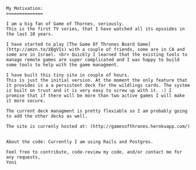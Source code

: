 

    My Motivation:
    ==============

    I am a big fan of Game of Thornes, seriously.
    This is the first TV series, that I have watched all its epsoides in the last 10 years.

    I have started to play [The Game Of Thrones Board Game](http://amzn.to/XBgVIs) with a couple of friends, some are in CA and some are in Israel. <br> Quickly I learned that the existing tools to manage remote games are super complicated and I was happy to build some tools to help with the game managment.

    I have built this tiny site in couple of hours.
    This is just the initial version. At the moment the only feature that it provides is a a persistent deck for the wildlings cards. The systme is built on trust and it is very easy to screw up with it. :) I promise that if there will be more than two active games I will make it more secure.

    The current deck managment is pretty flexiable so I am probably going to add the other decks as well.

    The site is currenly hosted at: (http://gamesofthrones.herokuapp.com/)


    About the code: Currently I am using Rails and Postgres.

    Feel free to contribute, code-review my code, and/or contact me for any requests,
    Yoni





